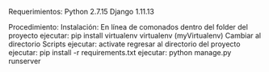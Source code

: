 Requerimientos:
  Python 2.7.15
  Django 1.11.13
  
 Procedimiento:
    Instalación:
      En línea de comonados dentro del folder del proyecto ejecutar:
      pip install virtualenv
      virtualenv (myVirtualenv)
      Cambiar al directorio Scripts
      ejecutar: activate
      regresar al directorio del proyecto
      ejecutar:  pip install -r requirements.txt
      ejecutar: python manage.py runserver
     
      
